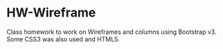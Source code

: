 # HW-Wireframe

Class homework to work on Wireframes and columns using Bootstrap v3. Some CSS3 was also used and HTML5.

